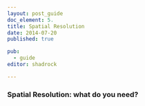 ```yaml
---
layout: post_guide
doc_element: 5.
title: Spatial Resolution
date: 2014-07-20
published: true

pub: 
  - guide
editor: shadrock

---
```


### Spatial Resolution: what do you need?



